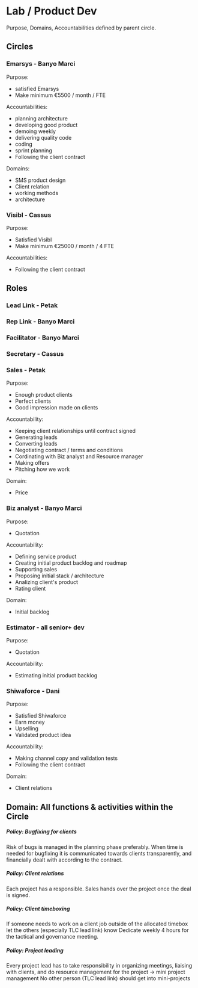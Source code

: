 # Lab / Product Dev
Purpose, Domains, Accountabilities defined by parent circle.

## Circles

### Emarsys - Banyo Marci
Purpose:
- satisfied Emarsys
- Make minimum €5500 / month / FTE

Accountabilities:
- planning architecture
- developing good product
- demoing weekly
- delivering quality code
- coding
- sprint planning
- Following the client contract

Domains:
- SMS product design
- Client relation
- working methods
- architecture


### Visibl - Cassus
Purpose:
 - Satisfied Visibl
 - Make minimum €25000 / month / 4 FTE

Accountabilities:
- Following the client contract

## Roles

### Lead Link - Petak
### Rep Link - Banyo Marci
### Facilitator - Banyo Marci
### Secretary - Cassus

### Sales - Petak

Purpose:
 - Enough product clients
 - Perfect clients
 - Good impression made on clients

Accountability:
 - Keeping client relationships until contract signed
 - Generating leads
 - Converting leads
 - Negotiating contract / terms and conditions
 - Cordinating with Biz analyst and Resource manager
 - Making offers
 - Pitching how we work

Domain:
 - Price

### Biz analyst - Banyo Marci
Purpose:
 - Quotation

Accountability:
 - Defining service product
 - Creating initial product backlog and roadmap
 - Supporting sales
 - Proposing initial stack / architecture
 - Analizing client's product
 - Rating client

Domain:
 - Initial backlog

### Estimator - all senior+ dev

Purpose:
 - Quotation

Accountability:
 - Estimating initial product backlog

### Shiwaforce - Dani

Purpose:
 - Satisfied Shiwaforce
 - Earn money
 - Upselling
 - Validated product idea


Accountability:
 - Making channel copy and validation tests
 - Following the client contract

Domain:
 - Client relations


## Domain: All functions & activities within the Circle

##### Policy: Bugfixing for clients
Risk of bugs is managed in the planning phase preferably. 
When time is needed for bugfixing it is communicated towards clients transparently, and financially dealt with according to the contract.

##### Policy: Client relations
Each project has a responsible. 
Sales hands over the project once the deal is signed.

##### Policy: Client timeboxing
If someone needs to work on a client job outside of the allocated timebox let the others (especially TLC lead link) know 
Dedicate weekly 4 hours for the tactical and governance meeting.

##### Policy: Project leading
Every project lead has to take responsibility in organizing meetings, liaising with clients, and do resource management for the project → mini project management 
No other person (TLC lead link) should get into mini-projects

